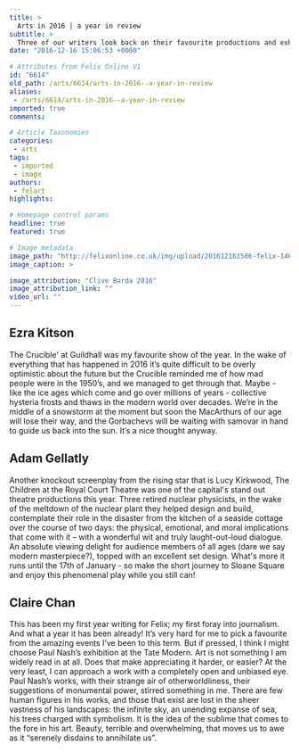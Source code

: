 ```yaml
---
title: >
  Arts in 2016 | a year in review
subtitle: >
  Three of our writers look back on their favourite productions and exhibitions from this year.
date: "2016-12-16 15:06:53 +0000"

# Attributes from Felix Online V1
id: "6614"
old_path: /arts/6614/arts-in-2016--a-year-in-review
aliases:
 - /arts/6614/arts-in-2016--a-year-in-review
imported: true
comments:

# Article Taxonomies
categories:
 - arts
tags:
 - imported
 - image
authors:
 - felart
highlights:

# Homepage control params
headline: true
featured: true

# Image metadata
image_path: "http://felixonline.co.uk/img/upload/201612161506-felix-14656329_10154047514611365_8841028665040272408_n.jpg"
image_caption: >

image_attribution: "Clive Barda 2016"
image_attribution_link: ""
video_url: ""
---
```


## Ezra  Kitson
The Crucible' at Guildhall was my favourite show of the year. In the wake of everything that has happened in 2016 it’s quite difficult to be overly optimistic about the future but the Crucible reminded me of how mad people were in the 1950’s, and we managed to get through that. Maybe - like the ice ages which come and go over millions of years - collective hysteria frosts and thaws in the modern world over decades. We’re in the middle of a snowstorm at the moment but soon the MacArthurs of our age will lose their way, and the Gorbachevs will be waiting with samovar in hand to guide us back into the sun. It’s a nice thought anyway.
## Adam Gellatly
Another knockout screenplay from the rising star that is Lucy Kirkwood, The Children at the Royal Court Theatre was one of the capital's stand out theatre productions this year. Three retired nuclear physicists, in the wake of the meltdown of the nuclear plant they helped design and build, contemplate their role in the disaster from the kitchen of a seaside cottage over the course of two days: the physical, emotional, and moral implications that come with it – with a wonderful wit and truly laught-out-loud dialogue. An absolute viewing delight for audience members of all ages (dare we say modern masterpiece?), topped with an excellent set design. What's more it runs until the 17th of January - so make the short journey to Sloane Square and enjoy this phenomenal play while you still can!
## Claire Chan
This has been my first year writing for Felix; my first foray into journalism. And what a year it has been already! It’s very hard for me to pick a favourite from the amazing events I’ve been to this term. But if pressed, I think I might choose Paul Nash’s exhibition at the Tate Modern. Art is not something I am widely read in at all. Does that make appreciating it harder, or easier? At the very least, I can approach a work with a completely open and unbiased eye. Paul Nash’s works, with their strange air of otherworldliness, their suggestions of monumental power, stirred something in me. There are few human figures in his works, and those that exist are lost in the sheer vastness of his landscapes: the infinite sky, an unending expanse of sea, his trees charged with symbolism. It is the idea of the sublime that comes to the fore in his art. Beauty, terrible and overwhelming, that moves us to awe as it “serenely disdains to annihilate us”.
